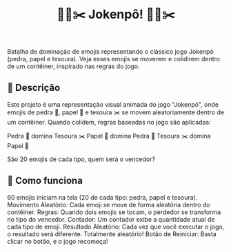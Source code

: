 <br>

<h1 style="text-align: center">🗿📄✂️ Jokenpô! 🗿📄✂️</h1>

<br>

Batalha de dominação de emojis representando o clássico jogo Jokenpô (pedra, papel e tesoura). Veja esses emojis se moverem e colidirem dentro de um contêiner, inspirado nas regras do jogo.


## 📜 Descrição
Este projeto é uma representação visual animada do jogo "Jokenpô", onde emojis de pedra 🗿, papel 📄 e tesoura ✂️ se movem aleatoriamente dentro de um contêiner. Quando colidem, regras baseadas no jogo são aplicadas:

Pedra 🗿 domina Tesoura ✂️
Papel 📄 domina Pedra 🗿
Tesoura ✂️ domina Papel 📄

São 20 emojis de cada tipo, quem será o vencedor?

## 📜 Como funciona
60 emojis iniciam na tela (20 de cada tipo: pedra, papel e tesoura).
Movimento Aleatório: Cada emoji se move de forma aleatória dentro do contêiner.
Regras: Quando dois emojis se tocam, o perdedor se transforma no tipo do vencedor.
Contador: Um contador exibe a quantidade atual de cada tipo de emoji.
Resultado Aleatório: Cada vez que você executar o jogo, o resultado será diferente. Totalmente aleatório!
Botão de Reiniciar: Basta clicar no botão, e o jogo recomeça!